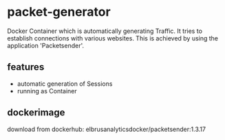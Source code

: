 # packet-generator
Docker Container which is automatically generating Traffic. It tries to establish connections with various websites. This is achieved by using the application 'Packetsender'.

## features

  - automatic generation of Sessions
  - running as Container
  
## dockerimage

download from dockerhub:
elbrusanalyticsdocker/packetsender:1.3.17
